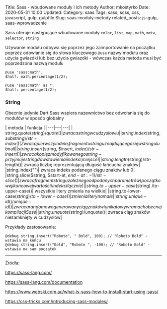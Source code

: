 Title: Sass - wbudowane moduły i ich metody
Author: mkostyrko
Date: 2020-05-31 10:00
Updated:
Category: saas
Tags: sass, scss, css, javascript, gulp, gulpfile
Slug: saas-moduly-metody
related_posts: js-gulp, saas-wprowadzenie


Sass oferuje następujące wbudowane moduły `color`, `list`, `map`, `math`, `meta`, `selector`, `string`

Używanie modułu odbywa się poprzez jego zaimportowanie na początku poprzez odowłanie się do słowa kluczowego `@use` nazwy modułu oraz użycia gwiazdki lub bez użycia gwiazdki - wówczas każda metoda musi być poprzedzona nazwą modułu

    @use 'sass:math';
    $half: math.percentage(1/2);

    @use 'sass:math' as *;
    $half: percentage(1/2);

### String

Obecnie jedynie Dart Sass wspiera nazewnictwo bez odwołania się do modułów w sposób globalny

| metoda | funkcja | 
|---|---|---|
| string.quote($string)/quote() | zwraca string w cudzysłowiu | 
| string.index($string, $substring)/str-index() | Zwraca pierwszy indeks fragmentu stringu znajdującego się w stringu lub null |
|string.insert($string, $insert, $index)/str-insert()| zwraca kopię zmodyfikowanego string - przyjmuje string do wstawienia i indeks (miejsce)|
|string.length($string)/str-length()| zwraca liczbę reprezentującą długość łańcucha znaków|
|string.index("")| zwraca indeks podanego ciągu znaków lub 0|
|string.slice($string, $start-at, $end-at: -1) / str-slice()|zwraca fragment stringu zależnego od podanych parametrów (początkowej i końcowej wartości/indeks/łącznie)|
|string.to-upper-case($string) /to-upper-case()| wszystkie litery zmienia na wielkie|
|string.to-lower-case($string)/to-lower-case()| zmienia litery na małe|
|string.unique-id()/unique-id()| zwraca randomowo generowany ciąg znaków i unikatowy w ramach obecnej kompilacji Sass|
|string.unquote($string)/unquote()| zwraca ciąg znaków niezamknięty w cudzysłów|

Przykłady zastosowania:

    @debug string.insert("Roboto", " Bold", 100); // "Roboto Bold" - wstawia na końcu
    @debug string.insert("Bold", "Roboto ", -100); // "Roboto Bold" - wstawia na sam początek

---
Źródła:

https://sass-lang.com/

https://sass-lang.com/documentation

https://www.webski.com.au/what-is-sass-how-to-install-start-using-sass/

https://css-tricks.com/introducing-sass-modules/